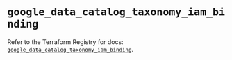 # `google_data_catalog_taxonomy_iam_binding`

Refer to the Terraform Registry for docs: [`google_data_catalog_taxonomy_iam_binding`](https://registry.terraform.io/providers/hashicorp/google/6.36.0/docs/resources/data_catalog_taxonomy_iam_binding).
